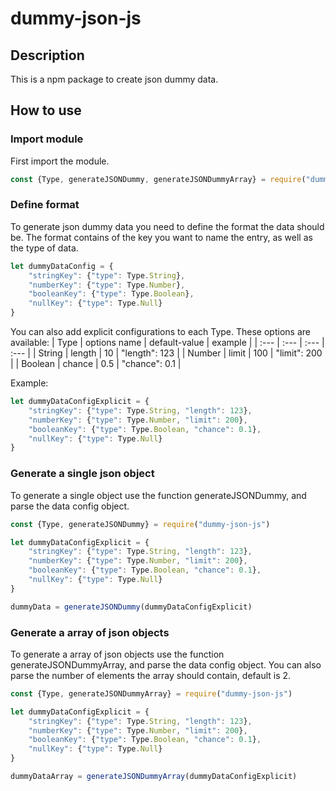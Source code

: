 # dummy-json-js
## Description
This is a npm package to create json dummy data.

## How to use
### Import module
First import the module.
```js
const {Type, generateJSONDummy, generateJSONDummyArray} = require("dummy-json-js")
```

### Define format
To generate json dummy data you need to define the format the data should be. The format contains of the key you want to name the entry, as well as the type of data.
```js
let dummyDataConfig = {
    "stringKey": {"type": Type.String},
    "numberKey": {"type": Type.Number},
    "booleanKey": {"type": Type.Boolean},
    "nullKey": {"type": Type.Null}
}
```
You can also add explicit configurations to each Type.
These options are available:
| Type | options name | default-value | example |
| :--- | :---         | :---    | :---  |
| String | length | 10 | "length": 123 |
| Number | limit | 100 | "limit": 200 |
| Boolean | chance | 0.5 | "chance": 0.1 |

Example:
```js
let dummyDataConfigExplicit = {
    "stringKey": {"type": Type.String, "length": 123},
    "numberKey": {"type": Type.Number, "limit": 200},
    "booleanKey": {"type": Type.Boolean, "chance": 0.1},
    "nullKey": {"type": Type.Null}
}
```

### Generate a single json object
To generate a single object use the function generateJSONDummy, and parse the data config object.
```js
const {Type, generateJSONDummy} = require("dummy-json-js")

let dummyDataConfigExplicit = {
    "stringKey": {"type": Type.String, "length": 123},
    "numberKey": {"type": Type.Number, "limit": 200},
    "booleanKey": {"type": Type.Boolean, "chance": 0.1},
    "nullKey": {"type": Type.Null}
}

dummyData = generateJSONDummy(dummyDataConfigExplicit)
```

### Generate a array of json objects
To generate a array of json objects use the function generateJSONDummyArray, and parse the data config object.
You can also parse the number of elements the array should contain, default is 2.
```js
const {Type, generateJSONDummyArray} = require("dummy-json-js")

let dummyDataConfigExplicit = {
    "stringKey": {"type": Type.String, "length": 123},
    "numberKey": {"type": Type.Number, "limit": 200},
    "booleanKey": {"type": Type.Boolean, "chance": 0.1},
    "nullKey": {"type": Type.Null}
}

dummyDataArray = generateJSONDummyArray(dummyDataConfigExplicit)
```